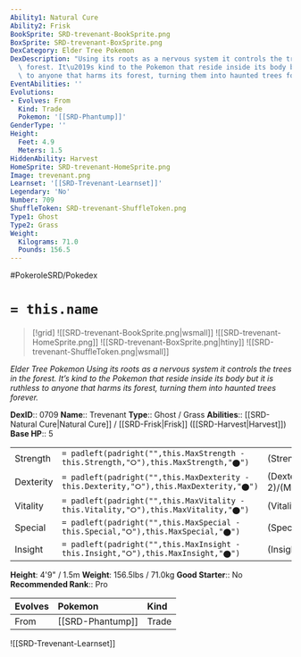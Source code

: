 ```yaml
---
Ability1: Natural Cure
Ability2: Frisk
BookSprite: SRD-trevenant-BookSprite.png
BoxSprite: SRD-trevenant-BoxSprite.png
DexCategory: Elder Tree Pokemon
DexDescription: "Using its roots as a nervous system it controls the trees in the\
  \ forest. It\u2019s kind to the Pokemon that reside inside its body but it is ruthless\
  \ to anyone that harms its forest, turning them into haunted trees forever."
EventAbilities: ''
Evolutions:
- Evolves: From
  Kind: Trade
  Pokemon: '[[SRD-Phantump]]'
GenderType: ''
Height:
  Feet: 4.9
  Meters: 1.5
HiddenAbility: Harvest
HomeSprite: SRD-trevenant-HomeSprite.png
Image: trevenant.png
Learnset: '[[SRD-Trevenant-Learnset]]'
Legendary: 'No'
Number: 709
ShuffleToken: SRD-trevenant-ShuffleToken.png
Type1: Ghost
Type2: Grass
Weight:
  Kilograms: 71.0
  Pounds: 156.5
---
```


#PokeroleSRD/Pokedex

# `= this.name`

> [!grid]
> ![[SRD-trevenant-BookSprite.png|wsmall]]
> ![[SRD-trevenant-HomeSprite.png]]
> ![[SRD-trevenant-BoxSprite.png|htiny]]
> ![[SRD-trevenant-ShuffleToken.png|wsmall]]


*Elder Tree Pokemon*
*Using its roots as a nervous system it controls the trees in the forest. It’s kind to the Pokemon that reside inside its body but it is ruthless to anyone that harms its forest, turning them into haunted trees forever.*

**DexID**:: 0709
**Name**:: Trevenant
**Type**:: Ghost / Grass
**Abilities**:: [[SRD-Natural Cure|Natural Cure]] / [[SRD-Frisk|Frisk]] ([[SRD-Harvest|Harvest]])
**Base HP**:: 5

|           |                                                                                        |                                          |
| --------- | -------------------------------------------------------------------------------------- | ---------------------------------------- |
| Strength  | `= padleft(padright("",this.MaxStrength - this.Strength,"⭘"),this.MaxStrength,"⬤")`    | (Strength::3)/(MaxStrength::6)   |
| Dexterity | `= padleft(padright("",this.MaxDexterity - this.Dexterity,"⭘"),this.MaxDexterity,"⬤")` | (Dexterity:: 2)/(MaxDexterity::4) |
| Vitality  | `= padleft(padright("",this.MaxVitality - this.Vitality,"⭘"),this.MaxVitality,"⬤")`    | (Vitality::2)/(MaxVitality::5)   |
| Special   | `= padleft(padright("",this.MaxSpecial - this.Special,"⭘"),this.MaxSpecial,"⬤")`       | (Special::2)/(MaxSpecial::4)     |
| Insight   | `= padleft(padright("",this.MaxInsight - this.Insight,"⭘"),this.MaxInsight,"⬤")`       | (Insight::2)/(MaxInsight::5)     |

**Height**: 4'9" / 1.5m
**Weight**: 156.5lbs / 71.0kg
**Good Starter**:: No
**Recommended Rank**:: Pro

| Evolves   | Pokemon          | Kind   |
|:----------|:-----------------|:-------|
| From      | [[SRD-Phantump]] | Trade  |

![[SRD-Trevenant-Learnset]]
